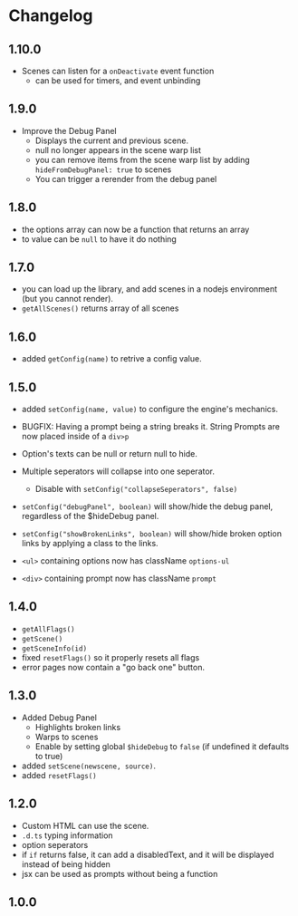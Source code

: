 # Changelog

## 1.10.0
- Scenes can listen for a `onDeactivate` event function
    - can be used for timers, and event unbinding
## 1.9.0
- Improve the Debug Panel
  - Displays the current and previous scene.
  - null no longer appears in the scene warp list
  - you can remove items from the scene warp list by adding `hideFromDebugPanel: true` to scenes
  - You can trigger a rerender from the debug panel
## 1.8.0
- the options array can now be a function that returns an array
- to value can be `null` to have it do nothing

## 1.7.0
- you can load up the library, and add scenes in a nodejs environment (but you cannot render).
- `getAllScenes()` returns array of all scenes

## 1.6.0
- added `getConfig(name)` to retrive a config value.

## 1.5.0
- added `setConfig(name, value)` to configure the engine's mechanics.
- BUGFIX: Having a prompt being a string breaks it. String Prompts are now placed inside of a `div>p`
- Option's texts can be null or return null to hide.
- Multiple seperators will collapse into one seperator.
    - Disable with `setConfig("collapseSeperators", false)`

- `setConfig("debugPanel", boolean)` will show/hide the debug panel, regardless of the $hideDebug panel.
- `setConfig("showBrokenLinks", boolean)` will show/hide broken option links by applying a class to the links.

- `<ul>` containing options now has className `options-ul`
- `<div>` containing prompt now has className `prompt`

## 1.4.0
- `getAllFlags()`
- `getScene()`
- `getSceneInfo(id)`
- fixed `resetFlags()` so it properly resets all flags
- error pages now contain a "go back one" button.

## 1.3.0
- Added Debug Panel
    - Highlights broken links
    - Warps to scenes
    - Enable by setting global `$hideDebug` to `false` (if undefined it defaults to true)
- added `setScene(newscene, source)`.
- added `resetFlags()`

## 1.2.0
- Custom HTML can use the scene.
- `.d.ts` typing information
- option seperators
- if `if` returns false, it can add a disabledText, and it will be displayed instead of being hidden
- jsx can be used as prompts without being a function

## 1.0.0